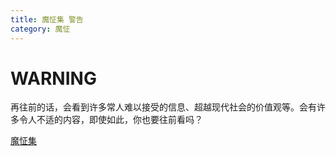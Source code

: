 ```yaml
---
title: 魔怔集 警告
category: 魔怔
---
```


WARNING
==============

再往前的话，会看到许多常人难以接受的信息、超越现代社会的价值观等。会有许多令人不适的内容，即使如此，你也要往前看吗？

[魔怔集](/kichigai.html)
